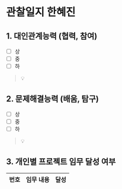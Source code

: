 # 관찰일지 한혜진

## 1. 대인관계능력 (협력, 참여)

- [ ] 상
- [ ] 중
- [ ] 하

> 💡 

## 2. 문제해결능력 (배움, 탐구)

- [ ] 상
- [ ] 중
- [ ] 하

> 💡 

## 3. 개인별 프로젝트 임무 달성 여부

| 번호  | 임무 내용           | 달성  |
| --- | --------------- | --- |

